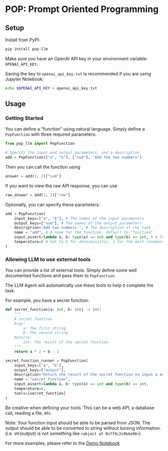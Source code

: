 # POP: Prompt Oriented Programming

## Setup

Install from PyPI:

```bash
pip install pop-llm
```

Make sure you have an OpenAI API key in your environment variable: `OPENAI_API_KEY`.

Saving the key to `openai_api_key.txt` is recommended if you are using Jupyter Notebook:

```bash
echo $OPENAI_API_KEY > openai_api_key.txt
```

## Usage

### Getting Started

You can define a "function" using natural language. Simply define a `PopFunction` with three required parameters:

```python
from pop_llm import PopFunction

# Specify the input and output parameters, and a description
add = PopFunction(["a", "b"], ["sum"], "Add the two numbers")
```

Then you can call the function using

```python
answer = add(1, 2)["sum"]
```

If you want to view the raw API response, you can use

```python
raw_answer = add(1, 2)["raw"]
```

Optionally, you can specify these parameters:

```python
add = PopFunction(
    input_keys=["a", "b"], # The names of the input parameters
    output_keys=["sum"], # The names of the output parameters
    description="Add two numbers.", # The description of the task
    name = "add", # A name for the function, default to "function"
    input_assert=lambda a, b: type(a) == int and type(b) == int, # A function to assert the input
    temperature=0 # Set to 0 for deterministic, 1 for the most randomness
)
```

### Allowing LLM to use external tools

You can provide a list of external tools. Simply define some well documented functions and pass them to `PopFunction`.

The LLM Agent will automatically use these tools to help it complete the task.

For example, you have a secret function:

```python
def secret_function(a: int, b: int) -> int:
    """
    A secret function
    Args:
        a: The first string
        b: The second string
    Returns:
        int: The result of the secret function
    """
    return a * 2 + b - 1

secret_function_runner = PopFunction(
    input_keys=["a", "b"],
    output_keys=["output"],
    description="Return the result of the secret function on input a and b.",
    name = "secret_function",
    input_assert=lambda a, b: type(a) == int and type(b) == int,
    temperature=0,
    tools=[secret_function]
)
```

Be creative when defining your tools. This can be a web API, a database call, reading a file, etc.

Note: Your function input should be able to be parsed from JSON. The output should be able to be converted to string without loosing information. (i.e. str(output) is not something like `<object at 0x7f9c2c0b4a90>`)

For more examples, please refer to the [Demo Notebook](./demo.ipynb)